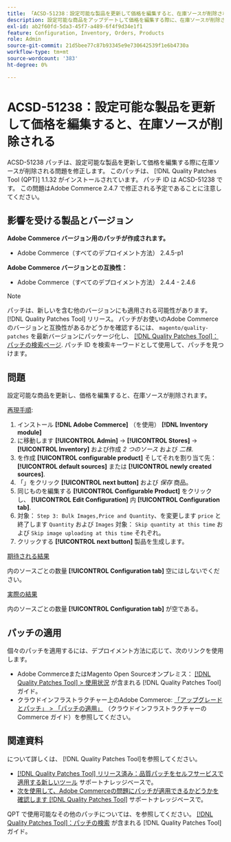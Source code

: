 ```yaml
---
title: 「ACSD-51238：設定可能な製品を更新して価格を編集すると、在庫ソースが削除される」
description: 設定可能な商品をアップデートして価格を編集する際に、在庫ソースが削除されるAdobe Commerceの問題を修正するために、ACSD-51238 パッチを適用してください。
exl-id: ab2f60fd-5da3-45f7-a489-6f4f9d34e1f1
feature: Configuration, Inventory, Orders, Products
role: Admin
source-git-commit: 21d5bee77c87b93345e9e730642539f1e6b4730a
workflow-type: tm+mt
source-wordcount: '383'
ht-degree: 0%

---
```


# ACSD-51238：設定可能な製品を更新して価格を編集すると、在庫ソースが削除される

ACSD-51238 パッチは、設定可能な製品を更新して価格を編集する際に在庫ソースが削除される問題を修正します。 このパッチは、 [!DNL Quality Patches Tool (QPT)] 1.1.32 がインストールされています。 パッチ ID は ACSD-51238 です。 この問題はAdobe Commerce 2.4.7 で修正される予定であることに注意してください。

## 影響を受ける製品とバージョン

**Adobe Commerce バージョン用のパッチが作成されます。**

* Adobe Commerce（すべてのデプロイメント方法） 2.4.5-p1

**Adobe Commerce バージョンとの互換性：**

* Adobe Commerce（すべてのデプロイメント方法） 2.4.4 - 2.4.6

>[!NOTE]
>
>パッチは、新しいを含む他のバージョンにも適用される可能性があります。 [!DNL Quality Patches Tool] リリース。 パッチがお使いのAdobe Commerceのバージョンと互換性があるかどうかを確認するには、 `magento/quality-patches` を最新バージョンにパッケージ化し、 [[!DNL Quality Patches Tool]：パッチの検索ページ](<https://experienceleague.adobe.com/tools/commerce-quality-patches/index.html>). パッチ ID を検索キーワードとして使用して、パッチを見つけます。

## 問題

設定可能な商品を更新し、価格を編集すると、在庫ソースが削除されます。

<u>再現手順</u>:

1. インストール **[!DNL Adobe Commerce]** （を使用） **[!DNL Inventory module]**
1. に移動します **[!UICONTROL Admin]** -> **[!UICONTROL Stores]** -> **[!UICONTROL Inventory]** および作成 *2 つのソース* および *二株*.
1. を作成 **[!UICONTROL configurable product]** そしてそれを割り当て先： **[!UICONTROL default sources]** または **[!UICONTROL newly created sources]**.
1. 「」をクリック **[!UICONTROL next button]** および *保存* 商品。
1. 同じものを編集する **[!UICONTROL Configurable Product]** をクリックし、 **[!UICONTROL Edit Configuration]** 内 **[!UICONTROL Configuration tab]**.
1. 対象： `Step 3: Bulk Images,Price and Quantity`、を変更します `price` と終了します `Quantity` および `Images` 対象： `Skip quantity at this time` および `Skip image uploading at this time` それぞれ。
1. クリックする **[!UICONTROL next button]** 製品を生成します。

<u>期待される結果</u>

内のソースごとの数量 **[!UICONTROL Configuration tab]** 空にはしないでください。

<u>実際の結果</u>

内のソースごとの数量 **[!UICONTROL Configuration tab]** が空である。

## パッチの適用

個々のパッチを適用するには、デプロイメント方法に応じて、次のリンクを使用します。

* Adobe CommerceまたはMagento Open Sourceオンプレミス： [[!DNL Quality Patches Tool] > 使用状況](<https://experienceleague.adobe.com/docs/commerce-operations/tools/quality-patches-tool/usage.html>) が含まれる [!DNL Quality Patches Tool] ガイド。
* クラウドインフラストラクチャー上のAdobe Commerce: [「アップグレードとパッチ」 > 「パッチの適用」](https://experienceleague.adobe.com/docs/commerce-cloud-service/user-guide/develop/upgrade/apply-patches.html) （クラウドインフラストラクチャーのCommerce ガイド）を参照してください。

## 関連資料

について詳しくは、 [!DNL Quality Patches Tool]を参照してください。

* [[!DNL Quality Patches Tool] リリース済み：品質パッチをセルフサービスで適用する新しいツール](/help/announcements/adobe-commerce-announcements/magento-quality-patches-released-new-tool-to-self-serve-quality-patches.md) サポートナレッジベースで。
* [次を使用して、Adobe Commerceの問題にパッチが適用できるかどうかを確認します [!DNL Quality Patches Tool]](/help/support-tools/patches-available-in-qpt-tool/check-patch-for-magento-issue-with-magento-quality-patches.md) サポートナレッジベースで。

QPT で使用可能なその他のパッチについては、を参照してください。 [[!DNL Quality Patches Tool]：パッチの検索](<https://experienceleague.adobe.com/tools/commerce-quality-patches/index.html>) が含まれる [!DNL Quality Patches Tool] ガイド。
